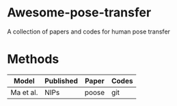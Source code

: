 # Awesome-pose-transfer
A collection of papers and codes for human pose transfer

# Methods
Model | Published | Paper | Codes 
---- | ---- | ---- | ----
Ma et al. | NIPs | poose | git
